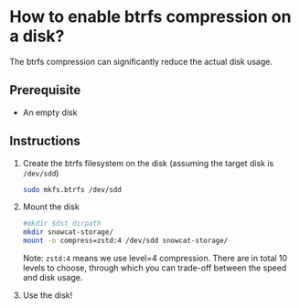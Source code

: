 # How to enable btrfs compression on a disk?

The btrfs compression can significantly reduce the actual disk usage.

## Prerequisite

- An empty disk

## Instructions

1. Create the btrfs filesystem on the disk (assuming the target disk is `/dev/sdd`)

   ```bash
   sudo mkfs.btrfs /dev/sdd
   ```

2. Mount the disk

   ```bash
   #mkdir $dst_dirpath
   mkdir snowcat-storage/
   mount -o compress=zstd:4 /dev/sdd snowcat-storage/
   ```

   Note: `zstd:4` means we use level=4 compression. There are in total 10 levels to choose, through which you can trade-off between the speed and disk usage.

3. Use the disk!